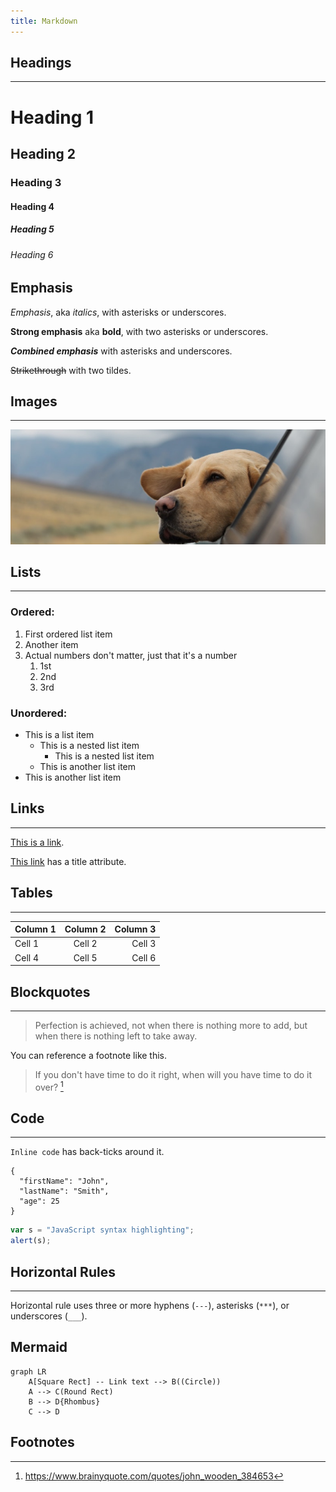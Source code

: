 ```yaml
---
title: Markdown
---
```


<!-- markdownlint-disable -->
<!-- prettier-ignore-start -->

<div class="container-lg">

## Headings

---

# Heading 1

## Heading 2

### Heading 3

#### Heading 4

##### Heading 5

###### Heading 6

## Emphasis

_Emphasis_, aka _italics_, with asterisks or underscores.

**Strong emphasis** aka **bold**, with two asterisks or underscores.

**_Combined emphasis_** with asterisks and underscores.

~~Strikethrough~~ with two tildes.

## Images

---

![Alt text](image.png "This is a caption.")

## Lists

---

### Ordered:

1. First ordered list item
2. Another item
3. Actual numbers don't matter, just that it's a number
   1. 1st
   1. 2nd
   1. 3rd

### Unordered:

- This is a list item
  - This is a nested list item
    - This is a nested list item
  - This is another list item
- This is another list item

## Links

---

[This is a link](https://www.example.com).

[This link](https://www.example.com "Link Title") has a title attribute.

## Tables

---

| Column 1 | Column 2 | Column 3 |
| :------- | :------: | -------: |
| Cell 1   |  Cell 2  |   Cell 3 |
| Cell 4   |  Cell 5  |   Cell 6 |

## Blockquotes

---

> Perfection is achieved, not when there is nothing more to add, but when there
> is nothing left to take away.

You can reference a footnote like this.

> If you don't have time to do it right, when will you have time to do it over?
> [^1]

## Code

---

`Inline code` has back-ticks around it.

```
{
  "firstName": "John",
  "lastName": "Smith",
  "age": 25
}
```

```javascript
var s = "JavaScript syntax highlighting";
alert(s);
```

## Horizontal Rules

---

Horizontal rule uses three or more hyphens (`---`), asterisks (`***`), or
underscores (`___`).

## Mermaid

```mermaid
graph LR
    A[Square Rect] -- Link text --> B((Circle))
    A --> C(Round Rect)
    B --> D{Rhombus}
    C --> D
```

## Footnotes

[^1]: https://www.brainyquote.com/quotes/john_wooden_384653

</div>

<!-- prettier-ignore-end -->
